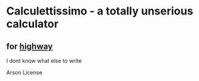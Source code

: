 # Calculettissimo - a totally unserious calculator
## for [highway](https://highway.hackclub.com/?ref=recGNxvN3uIZbC7Ls)

I dont know what else to write

Arson License
